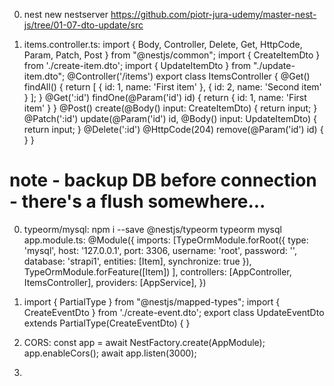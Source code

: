 0. nest new nestserver
https://github.com/piotr-jura-udemy/master-nest-js/tree/01-07-dto-update/src

0. items.controller.ts:
import { Body, Controller, Delete, Get, HttpCode, Param, Patch, Post } from "@nestjs/common";
import { CreateItemDto } from './create-item.dto';
import { UpdateItemDto } from "./update-item.dto";
@Controller('/items')
export class ItemsController {
  @Get()
  findAll() {
    return [
      { id: 1, name: 'First item' },
      { id: 2, name: 'Second item' }
    ];
  }
  @Get(':id')
  findOne(@Param('id') id) {
    return { id: 1, name: 'First item' }
  }
  @Post()
  create(@Body() input: CreateItemDto) {
    return input;
  }
  @Patch(':id')
  update(@Param('id') id, @Body() input: UpdateItemDto) {
    return input;
  }
  @Delete(':id')
  @HttpCode(204)
  remove(@Param('id') id) { }
}

# note - backup DB before connection - there's a flush somewhere...
0. typeorm/mysql:
npm i --save @nestjs/typeorm typeorm mysql
app.module.ts:
@Module({
  imports: [TypeOrmModule.forRoot({
    type: 'mysql',
    host: '127.0.0.1',
    port: 3306,
    username: 'root',
    password: '',
    database: 'strapi1',
    entities: [Item],
    synchronize: true
  }),
  TypeOrmModule.forFeature([Item])
],
  controllers: [AppController, ItemsController],
  providers: [AppService],
})

0. import { PartialType } from "@nestjs/mapped-types";
import { CreateEventDto } from './create-event.dto';
export class UpdateEventDto extends PartialType(CreateEventDto) { }

0. CORS:
const app = await NestFactory.create(AppModule);
app.enableCors();
await app.listen(3000);




0. 